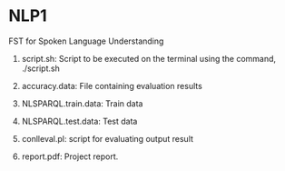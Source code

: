 # NLP1
FST for Spoken Language Understanding

1. script.sh: Script to be executed on the terminal using the command, ./script.sh

2. accuracy.data: File containing evaluation results

3. NLSPARQL.train.data: Train data

4. NLSPARQL.test.data: Test data

5. conlleval.pl: script for evaluating output result

6. report.pdf: Project report.

